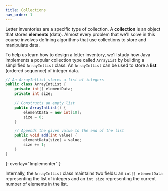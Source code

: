 ```yaml
---
title: Collections
nav_order: 1
---
```


Letter inventories are a specific type of collection. A **collection** is an object that stores **elements** (data). Almost every problem that we'll solve in this course involves defining algorithms that use collections to store and manipulate data.

To help us learn how to design a letter inventory, we'll study how Java implements a popular collection type called `ArrayList` by building a simplified `ArrayIntList` class. An `ArrayIntList` can be used to store a **list** (ordered sequence) of integer data.

```java
// An ArrayIntList stores a list of integers
public class ArrayIntList {
    private int[] elementData;
    private int size;

    // Constructs an empty list
    public ArrayIntList() {
        elementData = new int[10];
        size = 0;
    }

    // Appends the given value to the end of the list
    public void add(int value) {
        elementData[size] = value;
        size += 1;
    }
}
```
{: overlay="Implementer" }

Internally, the `ArrayIntList` class maintains two fields: an `int[] elementData` representing the list of integers and an `int size` representing the current number of elements in the list.
